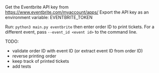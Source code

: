 Get the Eventbrite API key from https://www.eventbrite.com/myaccount/apps/
Export the API key as an environment variable: EVENTBRITE_TOKEN

Run: `python3 main.py eventbrite` then enter order ID to print tickets.
For a different event, pass `--event_id <event id>` to the command line.

TODO:
- validate order ID with event ID (or extract event ID from order ID)
- reverse printing order
- keep track of printed tickets
- add tests
